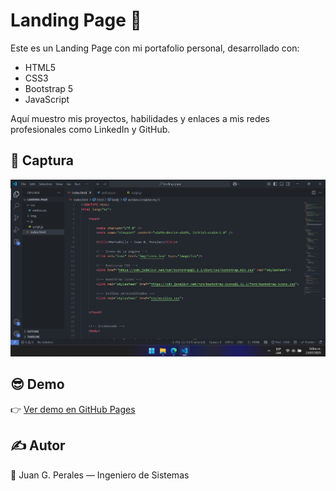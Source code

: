 # Landing Page 🚀

Este es un Landing Page con mi portafolio personal, desarrollado con:

- HTML5
- CSS3
- Bootstrap 5
- JavaScript

Aquí muestro mis proyectos, habilidades y enlaces a mis redes profesionales como LinkedIn y GitHub.

## 📸 Captura
![Screenshot](img/proyecto1.png)

## 😎 Demo
👉 [Ver demo en GitHub Pages](https://mrjuangui.github.io/landing-page/)

## ✍️ Autor
👤 Juan G. Perales — Ingeniero de Sistemas

